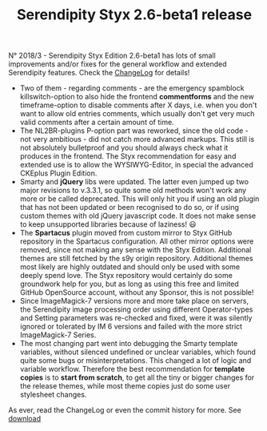 ﻿---
layout: post
title: Serendipity Styx 2.6-beta1 release
last_modified_at: 2018-11-06T13:34:00+00:00
---

N° 2018/3 - Serendipity Styx Edition 2.6-beta1 has lots of small improvements and/or fixes for the general workflow and extended Serendipity features. Check the [ChangeLog](https://github.com/ophian/styx/blob/2.6-beta1/docs/NEWS) for details!

  - Two of them - regarding comments - are the emergency spamblock killswitch-option to also hide the frontend **commentforms** and the new timeframe-option to disable comments after X days, i.e. when you don't want to allow old entries comments, which usually don't get very much valid comments after a certain amount of time.
  - The NL2BR-plugins P-option part was reworked, since the old code - not very ambitious - did not catch more advanced markups. This still is not absolutely bulletproof and you should always check what it produces in the frontend. The Styx recommendation for easy and extended use is to allow the WYSIWYG-Editor, in special the advanced CKEplus Plugin Edition.
  - Smarty and **jQuery** libs were updated. The latter even jumped up two major revisions to v.3.3.1, so quite some old methods won't work any more or be called deprecated. This will only hit you if using an old plugin that has not been updated or been recognised to do so, or if using custom themes with old jQuery javascript code. It does not make sense to keep unsupported libraries because of laziness! 😃
  - The **Spartacus** plugin moved from custom mirror to Styx GitHub repository in the Spartacus configuration. All other mirror options were removed, since not making any sense with the Styx Edition. Additional themes are still fetched by the s9y origin repository. Additional themes most likely are highly outdated and should only be used with some deeply spend love. The Styx repository would certainly do some groundwork help for you, but as long as using this free and limited GitHub OpenSource account, without any Sponsor, this is not possible!
  - Since ImageMagick-7 versions more and more take place on servers, the Serendipity image processing order using different Operator-types and Setting parameters was re-checked and fixed, were it was silently ignored or tolerated by IM 6 versions and failed with the more strict ImageMagick-7 Series.
  - The most changing part went into debugging the Smarty template variables, without silenced undefined or unclear variables, which found quite some bugs or misinterpretations. This changed a lot of logic and variable workflow. Therefore the best recommendation for **template copies** is to **start from scratch**, to get all the tiny or bigger changes for the release themes, while most theme copies just do some user stylesheet changes.

As ever, read the ChangeLog or even the commit history for more. See [download](https://github.com/ophian/styx/releases/tag/2.6-beta1)